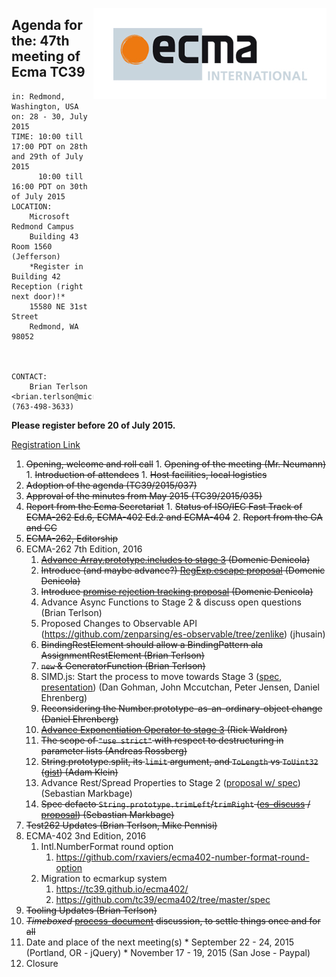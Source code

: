 <img src="../images/Ecma_RVB-003.jpg"
     align="right" alt="" />

## Agenda for the: 47th meeting of Ecma TC39

    in: Redmond, Washington, USA
    on: 28 - 30, July 2015
    TIME: 10:00 till 17:00 PDT on 28th and 29th of July 2015
          10:00 till 16:00 PDT on 30th of July 2015
    LOCATION:
        Microsoft Redmond Campus
        Building 43 Room 1560 (Jefferson)
        *Register in Building 42 Reception (right next door)!*
        15580 NE 31st Street
        Redmond, WA 98052
        
        

    CONTACT:
        Brian Terlson <brian.terlson@microsoft.com> (763-498-3633)

**Please register before 20 of July 2015.**

[Registration Link](http://doodle.com/qt7cxyuber7pckww)

  1. ~~Opening, welcome and roll call~~
    1. ~~Opening of the meeting (Mr. Neumann)~~
    1. ~~Introduction of attendees~~
    1. ~~Host facilities, local logistics~~
  1. ~~Adoption of the agenda (TC39/2015/037)~~
  1. ~~Approval of the minutes from May 2015 (TC39/2015/035)~~
  1.  ~~Report from the Ecma Secretariat~~
     1. ~~Status of ISO/IEC Fast Track of ECMA-262 Ed.6, ECMA-402 Ed.2 and ECMA-404~~
     2. ~~Report from the GA and CC~~
  1. ~~ECMA-262, Editorship~~
  1. ECMA-262 7th Edition, 2016
     1. ~~[Advance Array.prototype.includes to stage 3](https://github.com/tc39/Array.prototype.includes/issues/12) (Domenic Denicola)~~
     1. ~~Introduce (and maybe advance?) [RegExp.escape proposal](https://github.com/benjamingr/RegExp.escape) (Domenic Denicola)~~
     1. ~~Introduce [promise rejection tracking proposal](https://github.com/domenic/unhandled-rejections-browser-spec#changes-to-ecmascript) (Domenic Denicola)~~
     1. Advance Async Functions to Stage 2 & discuss open questions (Brian Terlson)
     1. Proposed Changes to Observable API (https://github.com/zenparsing/es-observable/tree/zenlike) (jhusain)
     1. ~~BindingRestElement should allow a BindingPattern ala AssignmentRestElement (Brian Terlson)~~
     1. ~~`new` & GeneratorFunction (Brian Terlson)~~
     1. SIMD.js: Start the process to move towards Stage 3 ([spec](http://littledan.github.io/simd.html), [presentation](https://docs.google.com/presentation/d/1qUtpD3NZd7ZArlGZWMGcbqnKTCojW_vyD9jXZFzo2Z0/edit)) (Dan Gohman, John Mccutchan, Peter Jensen, Daniel Ehrenberg) 
     1. ~~Reconsidering the Number.prototype-as-an-ordinary-object change (Daniel Ehrenberg)~~
     1. ~~[Advance Exponentiation Operator to stage 3](https://github.com/rwaldron/exponentiation-operator/) (Rick Waldron)~~
     1. ~~The scope of `"use strict"` with respect to destructuring in parameter lists (Andreas Rossberg)~~
     1. ~~String.prototype.split, its `limit` argument, and `ToLength` vs `ToUint32` ([gist](https://gist.github.com/ajklein/335e0f948c500a0c25dc)) (Adam Klein)~~
     1. Advance Rest/Spread Properties to Stage 2 ([proposal w/ spec](https://github.com/sebmarkbage/ecmascript-rest-spread)) (Sebastian Markbage)
     1. ~~Spec defacto `String.prototype.trimLeft`/`trimRight` ([es-discuss](https://esdiscuss.org/topic/string-prototype-trimright-trimleft) / [proposal](https://github.com/sebmarkbage/ecmascript-string-left-right-trim)) (Sebastian Markbage)~~
  1. ~~Test262 Updates (Brian Terlson, Mike Pennisi)~~
  1. ECMA-402 3nd Edition, 2016
     1. Intl.NumberFormat round option
          1. https://github.com/rxaviers/ecma402-number-format-round-option 
     1. Migration to ecmarkup system
          1. https://tc39.github.io/ecma402/
          2. https://github.com/tc39/ecma402/tree/master/spec
  1. ~~Tooling Updates (Brian Terlson)~~
  1. ~~*Timeboxed* [process-document](https://tc39.github.io/process-document/) discussion, to settle things once and for all~~
  1.  Date and place of the next meeting(s)
    * September 22 - 24, 2015 (Portland, OR - jQuery)
    * November 17 - 19, 2015 (San Jose - Paypal)
  1. Closure
